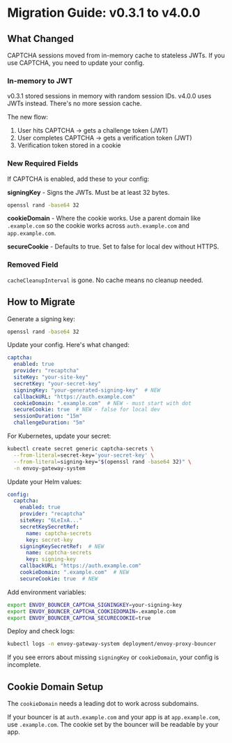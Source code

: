 # Migration Guide: v0.3.1 to v4.0.0

## What Changed

CAPTCHA sessions moved from in-memory cache to stateless JWTs. If you use CAPTCHA, you need to update your config.

### In-memory to JWT

v0.3.1 stored sessions in memory with random session IDs. v4.0.0 uses JWTs instead. There's no more session cache.

The new flow:
1. User hits CAPTCHA → gets a challenge token (JWT)
2. User completes CAPTCHA → gets a verification token (JWT)
3. Verification token stored in a cookie

### New Required Fields

If CAPTCHA is enabled, add these to your config:

**signingKey** - Signs the JWTs. Must be at least 32 bytes.

```bash
openssl rand -base64 32
```

**cookieDomain** - Where the cookie works. Use a parent domain like `.example.com` so the cookie works across `auth.example.com` and `app.example.com`.

**secureCookie** - Defaults to true. Set to false for local dev without HTTPS.

### Removed Field

`cacheCleanupInterval` is gone. No cache means no cleanup needed.

## How to Migrate

Generate a signing key:

```bash
openssl rand -base64 32
```

Update your config. Here's what changed:

```yaml
captcha:
  enabled: true
  provider: "recaptcha"
  siteKey: "your-site-key"
  secretKey: "your-secret-key"
  signingKey: "your-generated-signing-key"  # NEW
  callbackURL: "https://auth.example.com"
  cookieDomain: ".example.com"  # NEW - must start with dot
  secureCookie: true  # NEW - false for local dev
  sessionDuration: "15m"
  challengeDuration: "5m"
```

For Kubernetes, update your secret:

```bash
kubectl create secret generic captcha-secrets \
  --from-literal=secret-key='your-secret-key' \
  --from-literal=signing-key="$(openssl rand -base64 32)" \
  -n envoy-gateway-system
```

Update your Helm values:

```yaml
config:
  captcha:
    enabled: true
    provider: "recaptcha"
    siteKey: "6LeIxA..."
    secretKeySecretRef:
      name: captcha-secrets
      key: secret-key
    signingKeySecretRef:  # NEW
      name: captcha-secrets
      key: signing-key
    callbackURL: "https://auth.example.com"
    cookieDomain: ".example.com"  # NEW
    secureCookie: true  # NEW
```

Add environment variables:

```bash
export ENVOY_BOUNCER_CAPTCHA_SIGNINGKEY=your-signing-key
export ENVOY_BOUNCER_CAPTCHA_COOKIEDOMAIN=.example.com
export ENVOY_BOUNCER_CAPTCHA_SECURECOOKIE=true
```

Deploy and check logs:

```bash
kubectl logs -n envoy-gateway-system deployment/envoy-proxy-bouncer
```

If you see errors about missing `signingKey` or `cookieDomain`, your config is incomplete.

## Cookie Domain Setup

The `cookieDomain` needs a leading dot to work across subdomains.

If your bouncer is at `auth.example.com` and your app is at `app.example.com`, use `.example.com`. The cookie set by the bouncer will be readable by your app.
